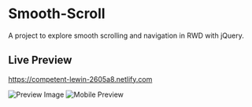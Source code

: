# Smooth-Scroll
A project to explore smooth scrolling and navigation in RWD with jQuery.
## Live Preview
https://competent-lewin-2605a8.netlify.com

![Preview Image](https://i.gyazo.com/6204323a130c3dd74d6539f487c26457.png)
![Mobile Preview](https://i.gyazo.com/2c85c03de64480f749839711d47d2da0.gif)
